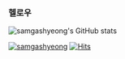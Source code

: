 ### 헬로우

![samgashyeong's GitHub stats](https://github-readme-stats.vercel.app/api?username=samgashyeong&show_icons=true&theme=radical)
<!--
**samgashyeong/samgashyeong** is a ✨ _special_ ✨ repository because its `README.md` (this file) appears on your GitHub profile.

Here are some ideas to get you started:

- 🔭 I’m currently working on ...
- 🌱 I’m currently learning ...
- 👯 I’m looking to collaborate on ...
- 🤔 I’m looking for help with ...
- 💬 Ask me about ...
- 📫 How to reach me: ...
- 😄 Pronouns: ...
- ⚡ Fun fact: ...
-->


[![samgashyeong](http://mazassumnida.wtf/api/v2/generate_badge?boj=samgashyeong)](https://solved.ac/samgashyeong)
[![Hits](https://hits.seeyoufarm.com/api/count/incr/badge.svg?url=https%3A%2F%2Fgithub.com%2Fsamgashyeong&count_bg=%233780D9&title_bg=%23555555&icon=&icon_color=%23E7E7E7&title=hits&edge_flat=false)](https://hits.seeyoufarm.com)
